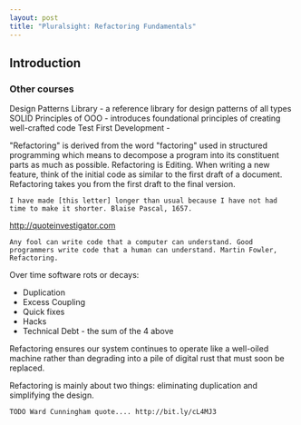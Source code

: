 ```yaml
---
layout: post
title: "Pluralsight: Refactoring Fundamentals"
---
```

## Introduction

### Other courses

Design Patterns Library - a reference library for design patterns of all types
SOLID Principles of OOO - introduces foundational principles of creating well-crafted code
Test First Development - 

"Refactoring" is derived from the word "factoring" used in structured programming which means to decompose a program into its constituent parts as much as possible.
Refactoring is Editing. When writing a new feature, think of the initial code as similar to the first draft of a document. Refactoring takes you from the first draft to the final version. 

	I have made [this letter] longer than usual because I have not had time to make it shorter. Blaise Pascal, 1657.

http://quoteinvestigator.com

	Any fool can write code that a computer can understand. Good programmers write code that a human can understand. Martin Fowler, Refactoring.

Over time software rots or decays:
* Duplication
* Excess Coupling
* Quick fixes
* Hacks
* Technical Debt - the sum of the 4 above

Refactoring ensures our system continues to operate like a well-oiled machine rather than degrading into a pile of digital rust that must soon be replaced. 

Refactoring is mainly about two things: eliminating duplication and simplifying the design.

	TODO Ward Cunningham quote.... http://bit.ly/cL4MJ3




